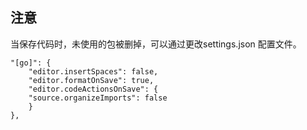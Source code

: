 ## 注意

当保存代码时，未使用的包被删掉，可以通过更改settings.json 配置文件。
```
"[go]": {
    "editor.insertSpaces": false,
    "editor.formatOnSave": true,
    "editor.codeActionsOnSave": {
    "source.organizeImports": false
    }
},
```

